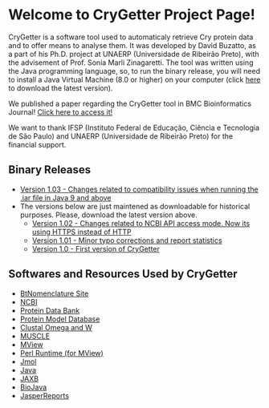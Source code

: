 # Welcome to CryGetter Project Page!

CryGetter is a software tool used to automaticaly retrieve Cry protein data and to offer means to analyse them. It was developed by David Buzatto, as a part of his Ph.D. project at UNAERP (Universidade de Ribeirão Preto), with the advisement of Prof. Sonia Marli Zinagaretti. The tool was written using the Java programming language, so, to run the binary release, you will need to install a Java Virtual Machine (8.0 or higher) on your computer (click [here](http://www.java.com/) to download the latest version).

We published a paper regarding the CryGetter tool in BMC Bioinformatics Journal! [Click here to access it!](http://bmcbioinformatics.biomedcentral.com/articles/10.1186/s12859-016-1207-2)

We want to thank IFSP (Instituto Federal de Educação, Ciência e Tecnologia de São Paulo) and UNAERP (Universidade de Ribeirão Preto) for the financial support.


## Binary Releases

* [Version 1.03 - Changes related to compatibility issues when running the .jar file in Java 9 and above](https://github.com/davidbuzatto/CryGetter/releases/download/v1.03/CryGetter-1.03-bin.zip)
* The versions below are just maintened as downloadable for historical purposes. Please, download the latest version above.
  * [Version 1.02 - Changes related to NCBI API access mode. Now its using HTTPS instead of HTTP](https://github.com/davidbuzatto/CryGetter/releases/download/v1.02/CryGetter-1.02-bin.zip)
  * [Version 1.01 - Minor typo corrections and report statistics](https://github.com/davidbuzatto/CryGetter/releases/download/v1.01/CryGetter-1.01-bin.zip)
  * [Version 1.0 - First version of CryGetter](https://github.com/davidbuzatto/CryGetter/releases/download/v1.0/CryGetter-1.0-bin.zip)


## Softwares and Resources Used by CryGetter

* [BtNomenclature Site](http://www.btnomenclature.info/)
* [NCBI](http://www.ncbi.nlm.nih.gov/)
* [Protein Data Bank](http://www.rcsb.org/pdb/home/home.do)
* [Protein Model Database](https://bioinformatics.cineca.it/PMDB/)
* [Clustal Omega and W](http://www.clustal.org/)
* [MUSCLE](http://www.drive5.com/muscle/)
* [MView](http://bio-mview.sourceforge.net/)
* [Perl Runtime (for MView)](https://www.perl.org/)
* [Jmol](http://jmol.sourceforge.net/)
* [Java](http://java.oracle.com/)
* [JAXB](https://javaee.github.io/jaxb-v2/)
* [BioJava](http://biojava.org/)
* [JasperReports](http://community.jaspersoft.com/)
